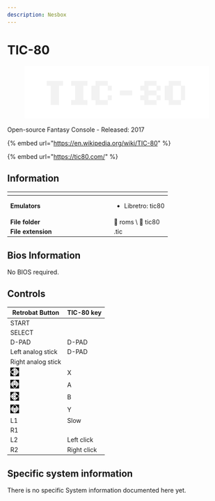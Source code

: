 ```yaml
---
description: Nesbox
---
```


# TIC-80

<div align="left">

<figure><picture><source srcset="https://raw.githubusercontent.com/fabricecaruso/es-theme-carbon/91d85c7849cc550b0cac4e75cb8e0923d3b61b5e/art/logos/tic80-w.svg" media="(prefers-color-scheme: dark)"><img src="https://raw.githubusercontent.com/fabricecaruso/es-theme-carbon/52ff37c9e265587d006945a2ba695b5a962b3a3d/art/logos/tic80.svg" alt=""></picture><figcaption></figcaption></figure>

</div>

Open-source Fantasy Console - Released: 2017

{% embed url="https://en.wikipedia.org/wiki/TIC-80" %}

{% embed url="https://tic80.com/" %}

## Information

<table data-header-hidden><thead><tr><th width="224"></th><th></th></tr></thead><tbody><tr><td><strong>Emulators</strong></td><td><ul><li>Libretro: tic80</li></ul></td></tr><tr><td><strong>File folder</strong></td><td><span data-gb-custom-inline data-tag="emoji" data-code="1f4c2">📂</span> roms \ <span data-gb-custom-inline data-tag="emoji" data-code="1f4c2">📂</span> tic80</td></tr><tr><td><strong>File extension</strong></td><td>.tic</td></tr></tbody></table>

## Bios Information

No BIOS required.

## Controls

| Retrobat Button                                | TIC-80 key  |
| ---------------------------------------------- | ----------- |
| START                                          |             |
| SELECT                                         |             |
| D-PAD                                          | D-PAD       |
| Left analog stick                              | D-PAD       |
| Right analog stick                             |             |
| ![](<../../../.gitbook/assets/image (43).png>) | X           |
| ![](<../../../.gitbook/assets/image (25).png>) | A           |
| ![](<../../../.gitbook/assets/image (11).png>) | B           |
| ![](<../../../.gitbook/assets/image (45).png>) | Y           |
| L1                                             | Slow        |
| R1                                             |             |
| L2                                             | Left click  |
| R2                                             | Right click |

## Specific system information

There is no specific System information documented here yet.
